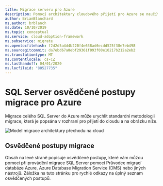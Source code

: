 ```yaml
---
title: Migrace serveru pro Azure
description: Pomocí architektury cloudového přijetí pro Azure se naučíte SQL Server osvědčené postupy migrace, které zjednodušují složitost a standardizaci procesu migrace.
author: BrianBlanchard
ms.author: brblanch
ms.date: 10/10/2019
ms.topic: conceptual
ms.service: cloud-adoption-framework
ms.subservice: migrate
ms.openlocfilehash: f2d2d5a4d4b220f4e638ad6ecdd525f38e7eb498
ms.sourcegitcommit: da7ebd67a0ebf29361f093f00e10217b212a2eb2
ms.translationtype: MT
ms.contentlocale: cs-CZ
ms.lasthandoff: 04/01/2020
ms.locfileid: "80527735"
---
```

# <a name="sql-server-migration-best-practices-for-azure"></a>SQL Server osvědčené postupy migrace pro Azure

Migrace celého SQL Server do Azure může urychlit standardní metodologii migrace, která je popsána v rozhraní pro přijetí do cloudu a na obrázku níže.

![Model migrace architektury přechodu na cloud](../../_images/migrate/methodology.png)

## <a name="migration-best-practices"></a>Osvědčené postupy migrace

Obsah na levé straně popisuje osvědčené postupy, které vám můžou pomoci při provádění migrace SQL Server pomocí Průvodce migrací databáze Azure, Azure Database Migration Service (DMS) nebo jiných nástrojů. Záložka na tuto stránku pro rychlé odkazy na úplný seznam osvědčených postupů.
